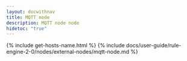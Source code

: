```yaml
---
layout: docwithnav
title: MQTT node
description: MQTT node node
hidetoc: "true"
---
```


{% include get-hosts-name.html %}
{% include docs/user-guide/rule-engine-2-0/nodes/external-nodes/mqtt-node.md %}
